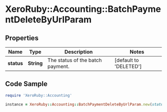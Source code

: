 # XeroRuby::Accounting::BatchPaymentDeleteByUrlParam

## Properties

Name | Type | Description | Notes
------------ | ------------- | ------------- | -------------
**status** | **String** | The status of the batch payment. | [default to &#39;DELETED&#39;]

## Code Sample

```ruby
require 'XeroRuby::Accounting'

instance = XeroRuby::Accounting::BatchPaymentDeleteByUrlParam.new(status: null)
```


